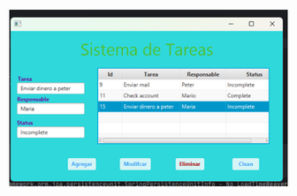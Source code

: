 ![Captura de pantalla](https://github.com/PabloPerezAguilar5/crudDesktopJava/raw/main/tareas/src/Screen.png)
